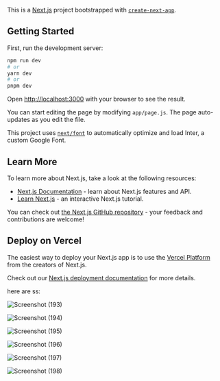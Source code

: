 This is a [Next.js](https://nextjs.org/) project bootstrapped with [`create-next-app`](https://github.com/vercel/next.js/tree/canary/packages/create-next-app).

## Getting Started

First, run the development server:

```bash
npm run dev
# or
yarn dev
# or
pnpm dev
```

Open [http://localhost:3000](http://localhost:3000) with your browser to see the result.

You can start editing the page by modifying `app/page.js`. The page auto-updates as you edit the file.

This project uses [`next/font`](https://nextjs.org/docs/basic-features/font-optimization) to automatically optimize and load Inter, a custom Google Font.

## Learn More

To learn more about Next.js, take a look at the following resources:

- [Next.js Documentation](https://nextjs.org/docs) - learn about Next.js features and API.
- [Learn Next.js](https://nextjs.org/learn) - an interactive Next.js tutorial.

You can check out [the Next.js GitHub repository](https://github.com/vercel/next.js/) - your feedback and contributions are welcome!

## Deploy on Vercel

The easiest way to deploy your Next.js app is to use the [Vercel Platform](https://vercel.com/new?utm_medium=default-template&filter=next.js&utm_source=create-next-app&utm_campaign=create-next-app-readme) from the creators of Next.js.

Check out our [Next.js deployment documentation](https://nextjs.org/docs/deployment) for more details.



here are ss:


![Screenshot (193)](https://github.com/AkanshaMundel/OpenInapp-assignment/assets/78690652/a3a63341-5765-4d62-acb7-041a0867f87b)

![Screenshot (194)](https://github.com/AkanshaMundel/OpenInapp-assignment/assets/78690652/cb689b34-363e-4197-a0c9-ad51887e5f9e)

![Screenshot (195)](https://github.com/AkanshaMundel/OpenInapp-assignment/assets/78690652/9278c26c-1c06-49ec-8ead-2b2231a28f9c)

![Screenshot (196)](https://github.com/AkanshaMundel/OpenInapp-assignment/assets/78690652/7e5d94e5-ae29-4bf6-ab9d-74f5bb1eba25)

![Screenshot (197)](https://github.com/AkanshaMundel/OpenInapp-assignment/assets/78690652/5614350e-15b7-4388-861d-3349f06c7d0d)

![Screenshot (198)](https://github.com/AkanshaMundel/OpenInapp-assignment/assets/78690652/bef92182-ed32-4701-9b31-001f2c7e5f30)
